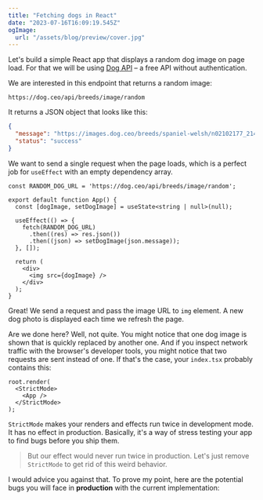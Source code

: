 ```yaml
---
title: "Fetching dogs in React"
date: "2023-07-16T16:09:19.545Z"
ogImage:
  url: "/assets/blog/preview/cover.jpg"
---
```


Let's build a simple React app that displays a random dog image on page load. For that we will be using [Dog API](https://dog.ceo/api) – a free API without authentication.

We are interested in this endpoint that returns a random image:

```
https://dog.ceo/api/breeds/image/random
```

It returns a JSON object that looks like this:

```JSON
{
  "message": "https://images.dog.ceo/breeds/spaniel-welsh/n02102177_2148.jpg",
  "status": "success"
}
```

We want to send a single request when the page loads, which is a perfect job for `useEffect` with an empty dependency array.

```
const RANDOM_DOG_URL = 'https://dog.ceo/api/breeds/image/random';

export default function App() {
  const [dogImage, setDogImage] = useState<string | null>(null);

  useEffect(() => {
    fetch(RANDOM_DOG_URL)
      .then((res) => res.json())
      .then((json) => setDogImage(json.message));
  }, []);

  return (
    <div>
      <img src={dogImage} />
    </div>
  );
}
```

Great! We send a request and pass the image URL to `img` element. A new dog photo is displayed each time we refresh the page.

Are we done here? Well, not quite. You might notice that one dog image is shown that is quickly replaced by another one. And if you inspect network traffic with the browser's developer tools, you might notice that two requests are sent instead of one. If that's the case, your `index.tsx` probably contains this:

```
root.render(
  <StrictMode>
    <App />
  </StrictMode>
);
```

`StrictMode` makes your renders and effects run twice
in development mode. It has no effect in production.
Basically, it's a way of stress testing your app to find bugs before you ship them.

> But our effect would never run twice in production. Let's just remove `StrictMode` to get rid of this weird behavior.

I would advice you against that. To prove my point, here are the potential bugs you will face in **production** with the current implementation:
